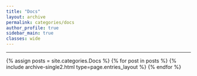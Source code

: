 ```yaml
---
title: "Docs"
layout: archive
permalink: categories/docs
author_profile: true
sidebar_main: true
classes: wide
---
```


***

{% assign posts = site.categories.Docs %}
{% for post in posts %} {% include archive-single2.html type=page.entries_layout %} {% endfor %}
